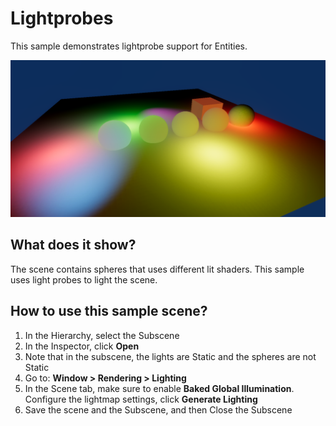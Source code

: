 # Lightprobes

This sample demonstrates lightprobe support for Entities.

<img src="../../../READMEimages/Lightprobes.PNG" width="600">

## What does it show?

The scene contains spheres that uses different lit shaders. This sample uses light probes to light the scene.

## How to use this sample scene?

1. In the Hierarchy, select the Subscene
2. In the Inspector, click **Open**
3. Note that in the subscene, the lights are Static and the spheres are not Static
4. Go to: **Window > Rendering > Lighting**
5. In the Scene tab, make sure to enable **Baked Global Illumination**. Configure the lightmap settings, click **Generate Lighting**
6. Save the scene and the Subscene, and then Close the Subscene

